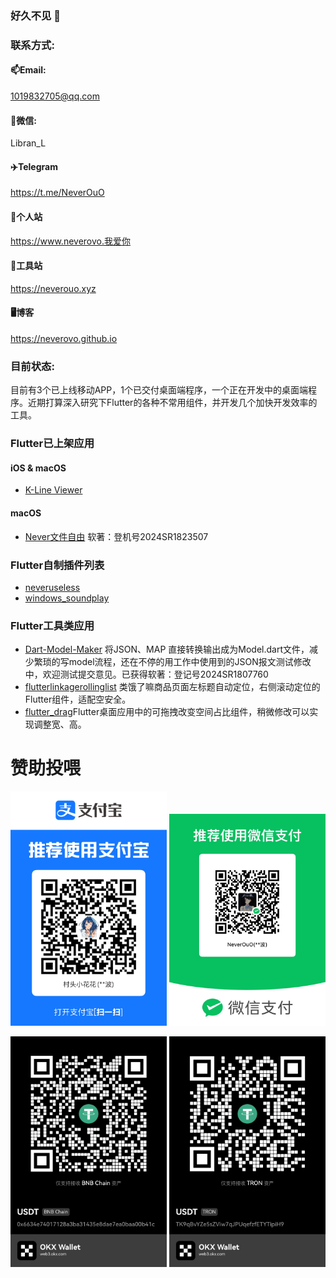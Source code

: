 ### 好久不见 👋

<!--
**NeverOvO/NeverOvO** is a ✨ _special_ ✨ repository because its `README.md` (this file) appears on your GitHub profile.

Here are some ideas to get you started:

- 🔭 I’m currently working on ...
- 🌱 I’m currently learning ...
- 👯 I’m looking to collaborate on ...
- 🤔 I’m looking for help with ...
- 💬 Ask me about ...
- 📫 How to reach me: ...
- 😄 Pronouns: ...
- ⚡ Fun fact: ...
-->

### 联系方式:
#### 📫Email:
1019832705@qq.com
#### 💬微信: 
Libran_L
#### ✈️Telegram
https://t.me/NeverOuO
#### 💯个人站
https://www.neverovo.我爱你
#### 💯工具站
https://neverouo.xyz
#### 🖥博客
https://neverovo.github.io


### 目前状态:

目前有3个已上线移动APP，1个已交付桌面端程序，一个正在开发中的桌面端程序。近期打算深入研究下Flutter的各种不常用组件，并开发几个加快开发效率的工具。

### Flutter已上架应用

#### iOS & macOS
- [K-Line Viewer](https://apps.apple.com/us/app/k-line-viewer/id1620748224)

#### macOS
- [Never文件自由](https://apps.apple.com/us/app/never文件自由/id1671954664)
软著：登机号2024SR1823507
### Flutter自制插件列表

 - [neveruseless](https://pub.flutter-io.cn/packages/neveruseless)
 - [windows_soundplay](https://pub.flutter-io.cn/packages/windows_soundplay)

### Flutter工具类应用

 - [Dart-Model-Maker](https://github.com/NeverOvO/Dart-Model-Maker) 将JSON、MAP 直接转换输出成为Model.dart文件，减少繁琐的写model流程，还在不停的用工作中使用到的JSON报文测试修改中，欢迎测试提交意见。已获得软著：登记号2024SR1807760
 - [flutterlinkagerollinglist](https://github.com/NeverOvO/flutterlinkagerollinglist) 类饿了嘛商品页面左标题自动定位，右侧滚动定位的Flutter组件，适配空安全。
 - [flutter_drag](https://github.com/NeverOvO/flutter_drag)Flutter桌面应用中的可拖拽改变空间占比组件，稍微修改可以实现调整宽、高。

# 赞助投喂

 <img src="https://github.com/NeverOvO/NeverOvO/blob/main/alipay-2025.JPG" width="250" /> <img src="https://github.com/NeverOvO/NeverOvO/blob/main/wepay-2025.JPG" width="250" />

 <img src="https://github.com/NeverOvO/NeverOvO/blob/main/okx-usdt-bnb.JPG" width="250" /> <img src="https://github.com/NeverOvO/NeverOvO/blob/main/okx-usdt-tron.JPG" width="250" />

